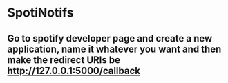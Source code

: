 # SpotiNotifs

## Go to spotify developer page and create a new application, name it whatever you want and then make the redirect URIs be http://127.0.0.1:5000/callback  